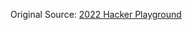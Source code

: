 Original Source: [2022 Hacker Playground](https://github.com/SSTF-Office/SamsungCTF/tree/main/2022_Hackers_Playground)
